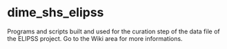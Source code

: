 # dime_shs_elipss
Programs and scripts built and used for the curation step of the data file of the ELIPSS project.
Go to the Wiki area for more informations.
